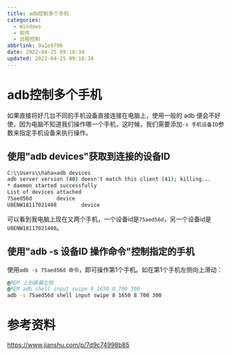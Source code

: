 ```yaml
---
title: adb控制多个手机
categories:
  - Windows
  - 软件
  - 远程控制
abbrlink: 9a1e9796
date: 2022-04-25 09:18:34
updated: 2022-04-25 09:18:34
---
```

# adb控制多个手机
如果直接将好几台不同的手机设备直接连接在电脑上，使用一般的 adb 便会不好使，因为电脑不知道我们操作哪一个手机，这时候，我们需要添加`-s 手机设备ID`参数来指定手机设备来执行操作。

<!-- more -->
## 使用"adb devices"获取到连接的设备ID
```cmd
C:\\Users\\haha>adb devices
adb server version (40) doesn't match this client (41); killing...
* daemon started successfully
List of devices attached
75aed56d        device
U8ENW18117021408        device
```
可以看到我电脑上现在又两个手机，一个设备id是`75aed56d`，另一个设备id是`U8ENW18117021408`。
## 使用"adb -s 设备ID 操作命令"控制指定的手机
使用`adb -s 75aed56d 命令`，即可操作第1个手机。如在第1个手机左侧向上滑动：
```cmd
@REM 上划屏幕左侧
@REM adb shell input swipe 8 1650 8 700 300
adb -s 75aed56d shell input swipe 8 1650 8 700 300
```

# 参考资料
https://www.jianshu.com/p/7d9c74998b85